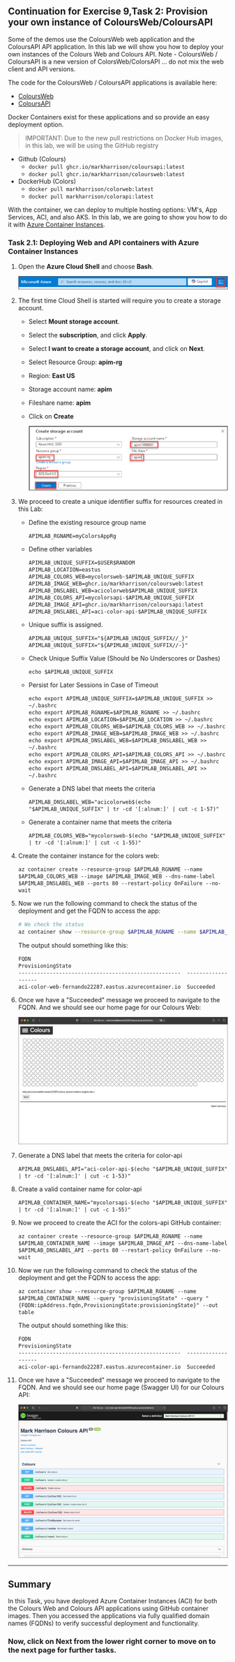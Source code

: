 ## Continuation for Exercise 9,Task 2: Provision your own instance of ColoursWeb/ColoursAPI

Some of the demos use the ColoursWeb web application and the ColoursAPI API application. In this lab we will show you how to deploy your own instances of the Colours Web and Colours API. Note - ColoursWeb / ColoursAPI is a new version of ColorsWeb/ColorsAPI ... do not mix the web client and API versions.

The code for the ColoursWeb / ColoursAPI applications is available here:

- [ColoursWeb](https://github.com/markharrison/ColoursWeb)
- [ColoursAPI](https://github.com/markharrison/ColoursAPI)

Docker Containers exist for these applications and so provide an easy deployment option.

> IMPORTANT: Due to the new pull restrictions on Docker Hub images, in this lab, we will be using the GitHub registry

- Github (Colours)
  - `docker pull ghcr.io/markharrison/coloursapi:latest`
  - `docker pull ghcr.io/markharrison/coloursweb:latest`
- DockerHub (Colors)
  - `docker pull markharrison/colorweb:latest`
  - `docker pull markharrison/colorapi:latest`

With the container, we can deploy to multiple hosting options: VM's, App Services, ACI, and also AKS. In this lab, we are going to show you how to do it with [Azure Container Instances](https://docs.microsoft.com/en-us/azure/container-instances/).

### Task 2.1: Deploying Web and API containers with Azure Container Instances

1. Open the **Azure Cloud Shell** and choose **Bash**.

     ![Azure Cloud Shell](media/cldshellicon.png)

1. The first time Cloud Shell is started will require you to create a storage account.

   - Select **Mount storage account**.
   - Select the **subscription**, and click **Apply**.
   - Select **I want to create a storage account**, and click on **Next**.
   - Select Resource Group: **apim-rg**
   - Region: **East US**
   - Storage account name: **apim<inject key="Deployment ID" enableCopy="false" />**
   - Fileshare name: **apim**
   - Click on **Create**

       ![](media/cldshl-strgaccount.png)
   
1. We proceed to create a unique identifier suffix for resources created in this Lab:

   - Define the existing resource group name

     ```
     APIMLAB_RGNAME=myColorsAppRg
     ```

   - Define other variables

     ```
     APIMLAB_UNIQUE_SUFFIX=$USER$RANDOM
     APIMLAB_LOCATION=eastus
     APIMLAB_COLORS_WEB=mycolorsweb-$APIMLAB_UNIQUE_SUFFIX
     APIMLAB_IMAGE_WEB=ghcr.io/markharrison/coloursweb:latest
     APIMLAB_DNSLABEL_WEB=acicolorweb$APIMLAB_UNIQUE_SUFFIX
     APIMLAB_COLORS_API=mycolorsapi-$APIMLAB_UNIQUE_SUFFIX
     APIMLAB_IMAGE_API=ghcr.io/markharrison/coloursapi:latest
     APIMLAB_DNSLABEL_API=aci-color-api-$APIMLAB_UNIQUE_SUFFIX
     ```

   - Unique suffix is assigned.

     ```
     APIMLAB_UNIQUE_SUFFIX="${APIMLAB_UNIQUE_SUFFIX//_}"
     APIMLAB_UNIQUE_SUFFIX="${APIMLAB_UNIQUE_SUFFIX//-}"
     ```

   - Check Unique Suffix Value (Should be No Underscores or Dashes)

     ```
     echo $APIMLAB_UNIQUE_SUFFIX
     ```

   - Persist for Later Sessions in Case of Timeout

     ```
     echo export APIMLAB_UNIQUE_SUFFIX=$APIMLAB_UNIQUE_SUFFIX >> ~/.bashrc
     echo export APIMLAB_RGNAME=$APIMLAB_RGNAME >> ~/.bashrc
     echo export APIMLAB_LOCATION=$APIMLAB_LOCATION >> ~/.bashrc
     echo export APIMLAB_COLORS_WEB=$APIMLAB_COLORS_WEB >> ~/.bashrc
     echo export APIMLAB_IMAGE_WEB=$APIMLAB_IMAGE_WEB >> ~/.bashrc
     echo export APIMLAB_DNSLABEL_WEB=$APIMLAB_DNSLABEL_WEB >> ~/.bashrc
     echo export APIMLAB_COLORS_API=$APIMLAB_COLORS_API >> ~/.bashrc
     echo export APIMLAB_IMAGE_API=$APIMLAB_IMAGE_API >> ~/.bashrc
     echo export APIMLAB_DNSLABEL_API=$APIMLAB_DNSLABEL_API >> ~/.bashrc
     ```

   - Generate a DNS label that meets the criteria

     ```
     APIMLAB_DNSLABEL_WEB="acicolorweb$(echo "$APIMLAB_UNIQUE_SUFFIX" | tr -cd '[:alnum:]' | cut -c 1-57)"
     ```

   - Generate a container name that meets the criteria

     ```
     APIMLAB_COLORS_WEB="mycolorsweb-$(echo "$APIMLAB_UNIQUE_SUFFIX" | tr -cd '[:alnum:]' | cut -c 1-55)"
     ```

1. Create the container instance for the colors web:

      ```  
      az container create --resource-group $APIMLAB_RGNAME --name $APIMLAB_COLORS_WEB --image $APIMLAB_IMAGE_WEB --dns-name-label $APIMLAB_DNSLABEL_WEB --ports 80 --restart-policy OnFailure --no-wait
      ```

1. Now we run the following command to check the status of the deployment and get the FQDN to access the app:

    ```bash
    # We check the status
    az container show --resource-group $APIMLAB_RGNAME --name $APIMLAB_COLORS_WEB --query "{FQDN:ipAddress.fqdn,ProvisioningState:provisioningState}" --out table
    ```

    The output should something like this:

      ```
      FQDN                                                  ProvisioningState
      ----------------------------------------------------  -------------------
      aci-color-web-fernando22287.eastus.azurecontainer.io  Succeeded
      ```

1. Once we have a "Succeeded" message we proceed to navigate to the FQDN. And we should see our home page for our Colours Web:

      ![Colours Web](media/02.png)

1. Generate a DNS label that meets the criteria for color-api
  
     ```
     APIMLAB_DNSLABEL_API="aci-color-api-$(echo "$APIMLAB_UNIQUE_SUFFIX" | tr -cd '[:alnum:]' | cut -c 1-53)"
     ```

1. Create a valid container name for color-api

     ```
     APIMLAB_CONTAINER_NAME="mycolorsapi-$(echo "$APIMLAB_UNIQUE_SUFFIX" | tr -cd '[:alnum:]' | cut -c 1-55)"
     ```

1. Now we proceed to create the ACI for the colors-api GitHub container:

   ```
   az container create --resource-group $APIMLAB_RGNAME --name $APIMLAB_CONTAINER_NAME --image $APIMLAB_IMAGE_API --dns-name-label $APIMLAB_DNSLABEL_API --ports 80 --restart-policy OnFailure --no-wait

   ```

1. Now we run the following command to check the status of the deployment and get the FQDN to access the app:

   ```
   az container show --resource-group $APIMLAB_RGNAME --name $APIMLAB_CONTAINER_NAME --query "provisioningState" --query "{FQDN:ipAddress.fqdn,ProvisioningState:provisioningState}" --out table
   ```

   The output should something like this:

   ```
   FQDN                                                  ProvisioningState
   ----------------------------------------------------  -------------------
   aci-color-api-fernando22287.eastus.azurecontainer.io  Succeeded
   ```

1. Once we have a "Succeeded" message we proceed to navigate to the FQDN. And we should see our home page (Swagger UI) for our Colours API:

    ![Colours API](media/03.png)
---
## Summary
In this Task, you have deployed Azure Container Instances (ACI) for both the Colours Web and Colours API applications using GitHub container images. Then you accessed the applications via fully qualified domain names (FQDNs) to verify successful deployment and functionality.

### Now, click on Next from the lower right corner to move on to the next page for further tasks.
